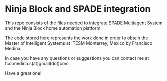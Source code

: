 # Ninja Block and SPADE integration

This repo consists of the files needed to integrate SPADE Multiagent System and the Ninja Block home automation platform.

The code stored here represents the work done in order to obtain the Master of Intelligent Systems at ITESM Monterrey, Mexico by Francisco Medina.

In case you have any questions or suggestions you can contact me at fco.medina.s(at)gmail(dot)com

Have a great one!
